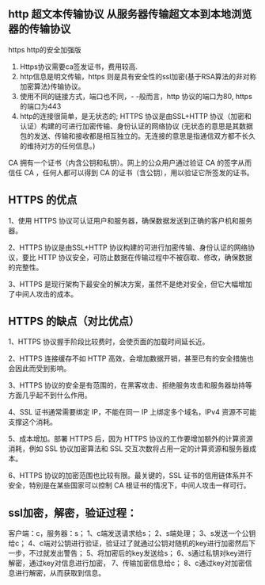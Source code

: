 ## http 超文本传输协议 从服务器传输超文本到本地浏览器的传输协议
https http的安全加强版
1. Https协议需要ca签发证书，费用较高.
2. http信息是明文传输，https 则是具有安全性的ssl加密(基于RSA算法的非对称加密算法)传输协议。
3. 使用不同的链接方式，端口也不同，- -般而言，http 协议的端口为80, https 的端口为443
4. http的连接很简单，是无状态的; HTTPS 协议是由SSL+HTTP 协议（加密和认证）构建的可进行加密传输、身份认证的网络协议
(无状态的意思是其数据包的发送、传输和接收都是相互独立的。无连接的意思是指通信双方都不长久的维持对方的任何信息。)

CA 拥有一个证书（内含公钥和私钥）。网上的公众用户通过验证 CA 的签字从而信任 CA ，任何人都可以得到 CA 的证书（含公钥），用以验证它所签发的证书。


## HTTPS 的优点
1、使用 HTTPS 协议可认证用户和服务器，确保数据发送到正确的客户机和服务器。

2、HTTPS 协议是由SSL+HTTP 协议构建的可进行加密传输、身份认证的网络协议，要比 HTTP 协议安全，可防止数据在传输过程中不被窃取、修改，确保数据的完整性。

3、HTTPS 是现行架构下最安全的解决方案，虽然不是绝对安全，但它大幅增加了中间人攻击的成本。


## HTTPS 的缺点（对比优点）
1、HTTPS 协议握手阶段比较费时，会使页面的加载时间延长近。

2、HTTPS 连接缓存不如 HTTP 高效，会增加数据开销，甚至已有的安全措施也会因此而受到影响。

3、HTTPS 协议的安全是有范围的，在黑客攻击、拒绝服务攻击和服务器劫持等方面几乎起不到什么作用。

4、SSL 证书通常需要绑定 IP，不能在同一 IP 上绑定多个域名，IPv4 资源不可能支撑这个消耗。

5、成本增加。部署 HTTPS 后，因为 HTTPS 协议的工作要增加额外的计算资源消耗，例如 SSL 协议加密算法和 SSL 交互次数将占用一定的计算资源和服务器成本。

6、HTTPS 协议的加密范围也比较有限。最关键的，SSL 证书的信用链体系并不安全，特别是在某些国家可以控制 CA 根证书的情况下，中间人攻击一样可行。


## ssl加密，解密，验证过程：
客户端：c，服务器：s；
1、c端发送请求给s；
2、s端处理；
3、s发送一个公钥给c；
4、c端对公钥进行验证，验证过了就通过公钥对随机的key进行加密然后下一步，不过就发出警告；
5、将加密后的key发送给s；
6、s通过私钥对key进行解密，通过key对信息进行加密，
7、传输加密信息给c；
8、c通过key对加密信息进行解密，从而获取到信息。